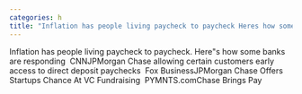```yaml
---
categories: h
title: "Inflation has people living paycheck to paycheck Heres how some banks are responding  CNN"
---
```

Inflation has people living paycheck to paycheck. Here"s how some banks are responding&nbsp;&nbsp;CNNJPMorgan Chase allowing certain customers early access to direct deposit paychecks&nbsp;&nbsp;Fox BusinessJPMorgan Chase Offers Startups Chance At VC Fundraising&nbsp;&nbsp;PYMNTS.comChase Brings Pay